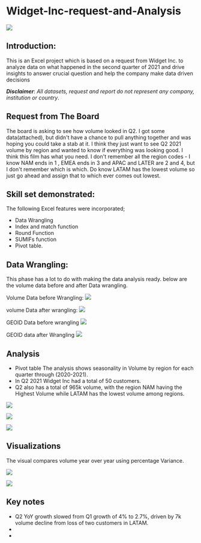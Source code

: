 # Widget-Inc-request-and-Analysis
![](648E3E8A-43C7-43F6-8514-5D2A245676A2.jpeg) 

## Introduction:
This is an Excel project which is based on a request from Widget Inc. to analyze data on what happened in the second quarter of 2021 and drive insights to answer crucial question and help the company make data driven decisions

**_Disclaimer_**: _All datasets, request and report do not represent any company, institution or country_. 

## Request from The Board  
The board is asking to see how volume looked in Q2. I got some data(attached), but didn't have a chance to pull anything together and was hoping you could take a stab at it. 
I think they just want to see Q2 2021 volume by region and wanted to know if everything was looking good. I think this film has what you need. I don't remember all the region codes - I know NAM ends in  1 , EMEA ends in 3 and APAC and LATER are 2 and 4, but I don't remember which is which. Do know LATAM has the lowest volume so just go ahead and assign that to which ever comes out lowest. 

## Skill set demonstrated:
The following Excel features were incorporated;
- Data Wrangling
- Index and match function
- Round Function
- SUMIFs function
- Pivot table.

## Data Wrangling:
This phase has a lot to do with making the data analysis ready. below are the volume data before and after Data wrangling. 

Volume Data before Wrangling:
![](D35EE9B2-E242-4CA8-9AAF-FC4C93A33F7C.jpeg) 

volume Data after wrangling:
![](7150BAC1-0DB4-424D-B404-3C428B535B42.jpeg) 


GEOID Data before wrangling
![](B4C1B37A-F452-428F-A8E2-F5E07F446881_1_201_a.jpeg) 

GEOID data after Wrangling
![](29366434-48DE-4F2F-B972-E9EB0614E8C1.jpeg) 


## Analysis 
- Pivot table
The analysis shows seasonality in Volume by region for each quarter through (2020-2021).
- In Q2 2021 Widget Inc had a total of 50 customers.
- Q2 also has a total of 965k volume, with the region NAM having the Highest Volume while LATAM has the lowest volume among regions.


![](1A16BD34-8849-4DC4-8910-8916C6D78605_4_5005_c.jpeg)

![](A62C936E-DD36-4269-813C-DB88C53CC144.jpeg)

![](9FC953B3-39EE-4BF9-9F45-8B5CF03928F8.jpeg) 


## Visualizations 

The visual compares volume year over year using percentage Variance.

![](7E5E295F-A05E-4070-A29F-44CEFDBD5796.jpeg) 


![](493E3255-45AA-4EB0-A569-0A4CC0B05943.jpeg) 

## Key notes 
- Q2 YoY growth slowed from Q1 growth of 4% to 2.7%, driven by 7k volume decline from loss of two customers in LATAM.
- 
- 




